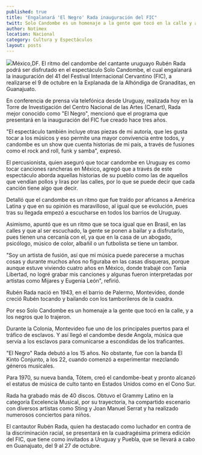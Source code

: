 ```yaml
---
published: true
title: "Engalanará 'El Negro' Rada inauguración del FIC"
twitt: Solo Candombe es un homenaje a la gente que tocó en la calle y a los negros que trajeron ese género.
author: Notimex
location: Nacional
category: Cultura y Espectáculos
layout: posts
---
```


![](http://i.imgur.com/qlVgmfZm.jpg)México,DF. El ritmo del candombe del cantante uruguayo Rubén Rada podrá ser disfrutado en el espectáculo Solo Candombe, el cual engalanará la inauguración del 41 del Festival Internacional Cervantino (FIC), a realizarse el 9 de octubre en la Explanada de la Alhóndiga de Granaditas, en Guanajuato.

En conferencia de prensa vía telefónica desde Uruguay, realizada hoy en la Torre de Investigación del Centro Nacional de las Artes (Cenart), Rada mejor conocido como "El Negro", mencionó que el programa que presentará en la inauguración del FIC fue creado hace tres años.

"El espectáculo también incluye otras piezas de mi autoría, que les gusta tocar a los músicos y eso permite una mayor convivencia entre todos, y candombe es un show que cuenta historias de mi país, a través de fusiones como el rock and roll, funk y samba", expresó.

El percusionista, quien aseguró que tocar candombe en Uruguay es como tocar canciones rancheras en México, agregó que a través de este espectáculo aborda aquellas historias de su pueblo como las de aquellos que vendían pollos y liras por las calles, por lo que se puede decir que cada canción tiene algo que decir.

Detalló que el candombe es un ritmo que fue traído por africanos a América Latina y que en su opinión es maravilloso, al igual que se evolución, pues tras su llegada empezó a escucharse en todos los barrios de Uruguay.

Asimismo, apuntó que es un ritmo que se toca igual que en Brasil, en las calles y que al ser escuchado, la gente se ponen a bailar y a disfrutarlo, pues tienen una cercanía con el, ya que en la casa de un abogado, psicólogo, músico de color, albañil o un futbolista se tiene un tambor.

"Soy un artista de fusión, así que mi música puede parecerse a muchas cosas y durante muchos años no figuraba en las casas disqueras, porque aunque estuve viviendo cuatro años en México, donde trabajé con Tania Libertad, no logré grabar mis canciones y algunas fueron interpretadas por artistas como Mijares y Eugenia León", refirió.

Rubén Rada nació en 1943, en el barrio de Palermo, Montevideo, donde creció Rubén tocando y bailando con los tamborileros de la cuadra.

Por eso Solo Candombe es un homenaje a la gente que tocó en la calle, y a los negros que lo trajeron.

Durante la Colonia, Montevideo fue uno de los principales puertos para el tráfico de esclavos. Y así llegó el candombe desde Angola, música que servía a los esclavos para comunicarse a escondidas de los traficantes.

"El Negro" Rada debutó a los 15 años. No obstante, fue con la banda El Kinto Conjunto, a los 22, cuando comenzó a experimentar mezclando géneros musicales.

Para 1970, su nueva banda, Tótem, creó el candombe-beat y pronto alcanzó el estatus de música de culto tanto en Estados Unidos como en el Cono Sur.

Rada ha grabado más de 40 discos. Obtuvo el Grammy Latino en la categoría Excelencia Musical, por su trayectoria, ha compartido escenario con diversos artistas como Sting y Joan Manuel Serrat y ha realizado numerosos conciertos para niños.

El cantautor Rubén Rada, quien ha destacado como luchador en contra de la discriminación racial, se presentará en la cuadragésima primera edición del FIC, que tiene como invitados a Uruguay y Puebla, que se llevará a cabo en Guanajuato, del 9 al 27 de octubre.
